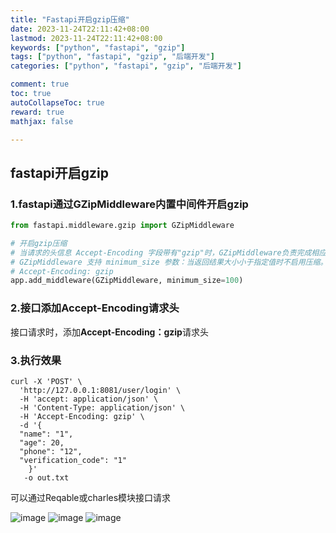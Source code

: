 ```yaml
---
title: "Fastapi开启gzip压缩"
date: 2023-11-24T22:11:42+08:00
lastmod: 2023-11-24T22:11:42+08:00
keywords: ["python", "fastapi", "gzip"]
tags: ["python", "fastapi", "gzip", "后端开发"]
categories: ["python", "fastapi", "gzip", "后端开发"]

comment: true
toc: true
autoCollapseToc: true
reward: true
mathjax: false

---
```


<!--more-->

## fastapi开启gzip

### 1.fastapi通过GZipMiddleware内置中间件开启gzip

```python
from fastapi.middleware.gzip import GZipMiddleware

# 开启gzip压缩
# 当请求的头信息 Accept-Encoding 字段带有"gzip"时，GZipMiddleware负责完成相应的返回结果处理。
# GZipMiddleware 支持 minimum_size 参数：当返回结果大小小于指定值时不启用压缩。(单位为字节，默认值为500)
# Accept-Encoding: gzip
app.add_middleware(GZipMiddleware, minimum_size=100)

```

### 2.接口添加Accept-Encoding请求头
接口请求时，添加**Accept-Encoding：gzip**请求头

### 3.执行效果

```terminal
curl -X 'POST' \
  'http://127.0.0.1:8081/user/login' \
  -H 'accept: application/json' \
  -H 'Content-Type: application/json' \
  -H 'Accept-Encoding: gzip' \
  -d '{
  "name": "1",
  "age": 20,
  "phone": "12",
  "verification_code": "1"
    }'
   -o out.txt
```

可以通过Reqable或charles模块接口请求

![image](/images/post/fastapi开启gzip压缩/charles_overview1.jpg)
![image](/images/post/fastapi开启gzip压缩/charles_overview2.jpg)
![image](/images/post/fastapi开启gzip压缩/charles_overview3.jpg)
